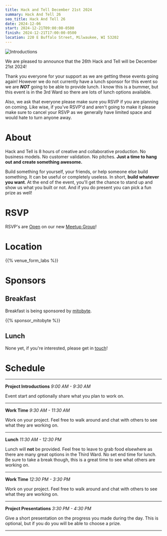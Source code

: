 ```yaml
---
title: Hack and Tell December 21st 2024
summary: Hack And Tell 26
seo_title: Hack And Tell 26
date: 2024-12-06
start: 2024-12-21T09:00:00-0500
finish: 2024-12-21T17:00:00-0500
location: 220 E Buffalo Street, Milwaukee, WI 53202
---
```


![Introductions](/images/logo.png)

We are pleased to announce that the 26th Hack and Tell will be December 21st
2024!

Thank you everyone for your support as we are getting these events going
again! However we do not currently have a lunch sponsor for this event so we
are ***NOT*** going to be able to provide lunch. I know this is a bummer, but
this event is in the 3rd Ward so there are lots of lunch options available.

Also, we ask that everyone please make sure you RSVP if you are planning on
coming. Like wise, if you've RSVP'd and aren't going to make it please make
sure to cancel your RSVP as we generally have limited space and would hate to
turn anyone away.

# About

Hack and Tell is 8 hours of creative and collaborative production. No business
models. No customer validation. No pitches. **Just a time to hang out and
create something awesome.**

Build something for yourself, your friends, or help someone else build
something. It can be useful or completely useless. In short, **build whatever
you want**. At the end of the event, you'll get the chance to stand up and show
us what you built or not. And if you do present you can pick a fun prize as
well!

# RSVP

RSVP's are [Open](https://www.meetup.com/hackandtell/events/304722314) on our
new [Meetup Group](https://www.meetup.com/hackandtell/)!

# Location

{{% venue_form_labs %}}

# Sponsors

## Breakfast

Breakfast is being sponsored by [mitobyte](https://mitobyte.com/).

{{% sponsor_mitobyte %}}

## Lunch

None yet, if you're interested, please get in [touch](/contact)!

# Schedule

---

**Project Introductions** *9:00 AM - 9:30 AM*

Event start and optionally share what you plan to work on.

---

**Work Time** *9:30 AM - 11:30 AM*

Work on your project. Feel free to walk around and chat with others to see
what they are working on.

---

**Lunch** *11:30 AM - 12:30 PM*

Lunch will **not** be provided. Feel free to leave to grab food elsewhere as
there are many great options in the Third Ward. No set end time for lunch. Be
sure to take a break though, this is a great time to see what others are
working on.

---

**Work Time** *12:30 PM - 3:30 PM*

Work on your project. Feel free to walk around and chat with others to see
what they are working on.

---

**Project Presentations** *3:30 PM - 4:30 PM*

Give a short presentation on the progress you made during the day. This is
optional, but if you do you will be able to choose a prize.

---
